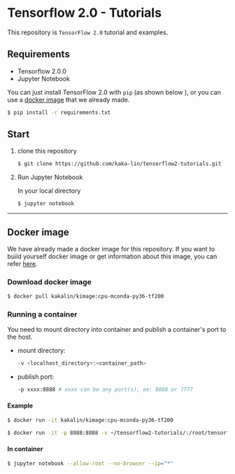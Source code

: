 # Tensorflow 2.0 - Tutorials

This repository is `TensorFlow 2.0` tutorial and examples.

## Requirements

- Tensorflow 2.0.0
- Jupyter Notebook

You can just install TensorFlow 2.0 with `pip` (as shown below ), or you can use a [docker image](#docker-image) that we already made.

```bash
$ pip install -r requirements.txt
```

## Start

1. clone this repository

    ```bash
    $ git clone https://github.com/kaka-lin/tensorflow2-tutorials.git
    ```

2. Run Jupyter Notebook
    
    In your local directory

    ```bash
    $ jupyter notebook
    ```

---

<span id="docker-image"></span>
## Docker image

We have already made a docker image for this repository.
If you want to build yourself docker image or get information about this image, you can refer [here](https://github.com/kaka-lin/docker-image).

### Download docker image

```bash
$ docker pull kakalin/kimage:cpu-mconda-py36-tf200
```

### Running a container

You need to mount directory into container and publish a container's port to the host.

- mount directory: 

    ```bash
    -v <localhost_directory>:<container_path>
    ```

- publish port:

    ```bash
    -p xxxx:8888 # xxxx can be any port(s), ex: 8888 or 7777 
    ```

#### Example

```bash
$ docker run -it kakalin/kimage:cpu-mconda-py36-tf200
```

```bash
$ docker run -it -p 8888:8888 -v ~/tensorflow2-tutorials/:/root/tensorflow2-tutorials kakalin/kimage:cpu-mconda-py36-tf200
```

#### In container

```bash
$ jupyter notebook --allow-root --no-browser --ip="*"
```
